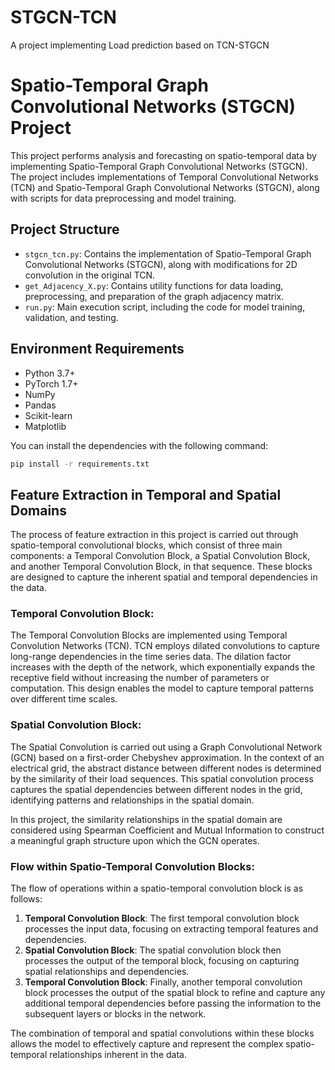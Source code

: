 # STGCN-TCN
A project implementing Load prediction based on TCN-STGCN
# Spatio-Temporal Graph Convolutional Networks (STGCN) Project

This project performs analysis and forecasting on spatio-temporal data by implementing Spatio-Temporal Graph Convolutional Networks (STGCN). The project includes implementations of Temporal Convolutional Networks (TCN) and Spatio-Temporal Graph Convolutional Networks (STGCN), along with scripts for data preprocessing and model training.

## Project Structure

- `stgcn_tcn.py`: Contains the implementation of Spatio-Temporal Graph Convolutional Networks (STGCN), along with modifications for 2D convolution in the original TCN.
- `get_Adjacency_X.py`: Contains utility functions for data loading, preprocessing, and preparation of the graph adjacency matrix.
- `run.py`: Main execution script, including the code for model training, validation, and testing.

## Environment Requirements

- Python 3.7+
- PyTorch 1.7+
- NumPy
- Pandas
- Scikit-learn
- Matplotlib

You can install the dependencies with the following command:
```bash
pip install -r requirements.txt
```

## Feature Extraction in Temporal and Spatial Domains

The process of feature extraction in this project is carried out through spatio-temporal convolutional blocks, which consist of three main components: a Temporal Convolution Block, a Spatial Convolution Block, and another Temporal Convolution Block, in that sequence. These blocks are designed to capture the inherent spatial and temporal dependencies in the data.

### Temporal Convolution Block:

The Temporal Convolution Blocks are implemented using Temporal Convolution Networks (TCN). TCN employs dilated convolutions to capture long-range dependencies in the time series data. The dilation factor increases with the depth of the network, which exponentially expands the receptive field without increasing the number of parameters or computation. This design enables the model to capture temporal patterns over different time scales.

### Spatial Convolution Block:

The Spatial Convolution is carried out using a Graph Convolutional Network (GCN) based on a first-order Chebyshev approximation. In the context of an electrical grid, the abstract distance between different nodes is determined by the similarity of their load sequences. This spatial convolution process captures the spatial dependencies between different nodes in the grid, identifying patterns and relationships in the spatial domain.

In this project, the similarity relationships in the spatial domain are considered using Spearman Coefficient and Mutual Information to construct a meaningful graph structure upon which the GCN operates.

### Flow within Spatio-Temporal Convolution Blocks:

The flow of operations within a spatio-temporal convolution block is as follows:
1. **Temporal Convolution Block**: The first temporal convolution block processes the input data, focusing on extracting temporal features and dependencies.
2. **Spatial Convolution Block**: The spatial convolution block then processes the output of the temporal block, focusing on capturing spatial relationships and dependencies.
3. **Temporal Convolution Block**: Finally, another temporal convolution block processes the output of the spatial block to refine and capture any additional temporal dependencies before passing the information to the subsequent layers or blocks in the network.

The combination of temporal and spatial convolutions within these blocks allows the model to effectively capture and represent the complex spatio-temporal relationships inherent in the data.

